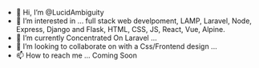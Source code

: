 - 👋 Hi, I’m @LucidAmbiguity
- 👀 I’m interested in ... full stack web develpoment, LAMP, Laravel, Node, Express, Django and Flask, HTML, CSS, JS, React, Vue, Alpine. 
- 🌱 I’m currently Concentrated On Laravel ... 
- 💞️ I’m looking to collaborate on with a Css/Frontend design ...
- 📫 How to reach me ... Coming Soon

<!---
LucidAmbiguity/LucidAmbiguity is a ✨ special ✨ repository because its `README.md` (this file) appears on your GitHub profile.
You can click the Preview link to take a look at your changes.
--->
